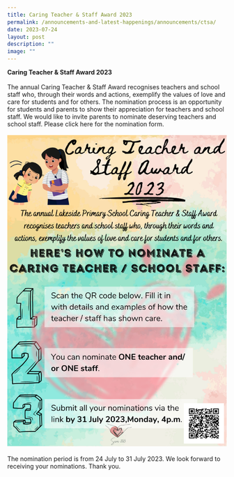 ```yaml
---
title: Caring Teacher & Staff Award 2023
permalink: /announcements-and-latest-happenings/announcements/ctsa/
date: 2023-07-24
layout: post
description: ""
image: ""
---
```

<b>Caring Teacher &amp; Staff Award 2023</b><br><br>
The annual Caring Teacher &amp; Staff Award recognises teachers and school staff who, through their words and actions, exemplify the values of love and care for students and for others. The nomination process is an opportunity for students and parents to show their appreciation for teachers and school staff. We would like to invite parents to nominate deserving teachers and school staff. Please click <a style="text-decoration: none" href="https://forms.gle/E1XJvxih3ByUdsV26" target="_blank">here</a> for the nomination form.<br><br>
<img src="/images/Announcements/ctsa2023a.png">
<br><br>
The nomination period is from 24 July to 31 July 2023. We look forward to receiving your nominations. Thank you.